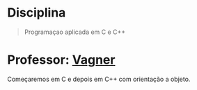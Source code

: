 # Disciplina 
> Programaçao aplicada em C e C++
# Professor: [Vagner](https://github.com/professorvagner)

Começaremos em C
e depois em C++ com orientação a objeto.

